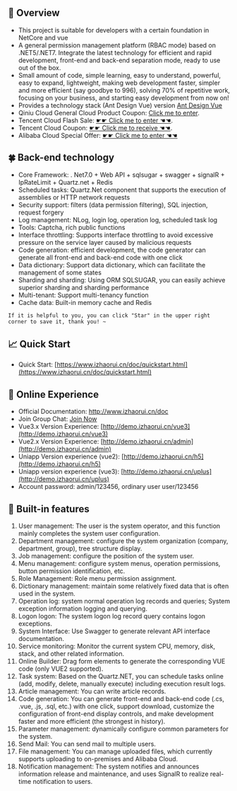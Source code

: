 ## 🍟 Overview

- This project is suitable for developers with a certain foundation in NetCore and vue
- A general permission management platform (RBAC mode) based on .NET5/.NET7. Integrate the latest technology for efficient and rapid development, front-end and back-end separation mode, ready to use out of the box.
- Small amount of code, simple learning, easy to understand, powerful, easy to expand, lightweight, making web development faster, simpler and more efficient (say goodbye to 996), solving 70% of repetitive work, focusing on your business, and starting easy development from now on!
- Provides a technology stack (Ant Design Vue) version [Ant Design Vue](https://gitee.com/billzh/mc-dull.git)
- Qiniu Cloud General Cloud Product Coupon: [Click me to enter](https://s.qiniu.com/FzEfay).
- Tencent Cloud Flash Sale: [☛☛ Click me to enter ☚☚](https://curl.qcloud.com/4yEoRquq).
- Tencent Cloud Coupon: [☛☛ Click me to receive ☚☚](https://curl.qcloud.com/5J4nag8D).
- Alibaba Cloud Special Offer: [☛☛ Click me to enter ☚☚](https://www.aliyun.com/minisite/goods?userCode=uotn5vt1&share_source=copy_link)

## 🍀 Back-end technology

- Core Framework: . Net7.0 + Web API + sqlsugar + swagger + signalR + IpRateLimit + Quartz.net + Redis
- Scheduled tasks: Quartz.Net component that supports the execution of assemblies or HTTP network requests
- Security support: filters (data permission filtering), SQL injection, request forgery
- Log management: NLog, login log, operation log, scheduled task log
- Tools: Captcha, rich public functions
- Interface throttling: Supports interface throttling to avoid excessive pressure on the service layer caused by malicious requests
- Code generation: efficient development, the code generator can generate all front-end and back-end code with one click
- Data dictionary: Support data dictionary, which can facilitate the management of some states
- Sharding and sharding: Using ORM SQLSUGAR, you can easily achieve superior sharding and sharding performance
- Multi-tenant: Support multi-tenancy function
- Cache data: Built-in memory cache and Redis

```
If it is helpful to you, you can click "Star" in the upper right corner to save it, thank you! ~
```

## 📈 Quick Start

- Quick Start: [https://www.izhaorui.cn/doc/quickstart.html](https://www.izhaorui.cn/doc/quickstart.html)

## 🍿 Online Experience

- Official Documentation: http://www.izhaorui.cn/doc
- Join Group Chat: [Join Now](http://www.izhaorui.cn/doc/contact.html)
- Vue3.x Version Experience: [http://demo.izhaorui.cn/vue3](http://demo.izhaorui.cn/vue3)
- Vue2.x Version Experience: [http://demo.izhaorui.cn/admin](http://demo.izhaorui.cn/admin)
- Uniapp Version experience (vue2): [http://demo.izhaorui.cn/h5](http://demo.izhaorui.cn/h5)
- Uniapp version experience (vue3): [http://demo.izhaorui.cn/uplus](http://demo.izhaorui.cn/uplus)
- Account password: admin/123456, ordinary user user/123456

## 🍖 Built-in features

1. User management: The user is the system operator, and this function mainly completes the system user configuration.
2. Department management: configure the system organization (company, department, group), tree structure display.
3. Job management: configure the position of the system user.
4. Menu management: configure system menus, operation permissions, button permission identification, etc.
5. Role Management: Role menu permission assignment.
6. Dictionary management: maintain some relatively fixed data that is often used in the system.
7. Operation log: system normal operation log records and queries; System exception information logging and querying.
8. Logon logon: The system logon log record query contains logon exceptions.
9. System Interface: Use Swagger to generate relevant API interface documentation.
10. Service monitoring: Monitor the current system CPU, memory, disk, stack, and other related information.
11. Online Builder: Drag form elements to generate the corresponding VUE code (only VUE2 supported).
12. Task system: Based on the Quartz.NET, you can schedule tasks online (add, modify, delete, manually execute) including execution result logs.
13. Article management: You can write article records.
14. Code generation: You can generate front-end and back-end code (.cs, .vue, .js, .sql, etc.) with one click, support download, customize the configuration of front-end display controls, and make development faster and more efficient (the strongest in history).
15. Parameter management: dynamically configure common parameters for the system.
16. Send Mail: You can send mail to multiple users.
17. File management: You can manage uploaded files, which currently supports uploading to on-premises and Alibaba Cloud.
18. Notification management: The system notifies and announces information release and maintenance, and uses SignalR to realize real-time notification to users.
